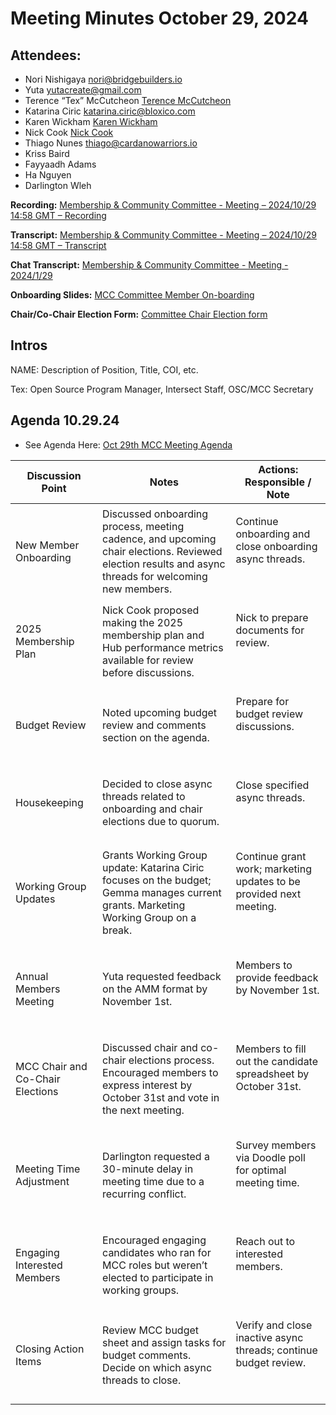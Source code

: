 # Meeting Minutes October 29, 2024

## Attendees:&#x20;

* Nori Nishigaya [nori@bridgebuilders.io](mailto:nori@bridgebuilders.io)
* Yuta [yutacreate@gmail.com](mailto:yutacreate@gmail.com)
* Terence “Tex” McCutcheon [Terence McCutcheon](mailto:terence.mccutcheon@intersectmbo.org)
* Katarina Ciric [katarina.ciric@bloxico.com](mailto:katarina.ciric@bloxico.com)
* Karen Wickham [Karen Wickham](mailto:karen.wickham@intersectmbo.org)
* Nick Cook [Nick Cook](mailto:nick.cook@intersectmbo.org)
* Thiago Nunes [thiago@cardanowarriors.io](mailto:thiago@cardanowarriors.io)
* Kriss Baird
* Fayyaadh Adams
* Ha Nguyen&#x20;
* Darlington Wleh

**Recording:** [Membership & Community Committee - Meeting – 2024/10/29 14:58 GMT – Recording](https://drive.google.com/file/d/1\_lmn2H8IfDAxU6EMQFlgxJag81LdL3Ae/view?usp=sharing)

**Transcript:** [Membership & Community Committee - Meeting – 2024/10/29 14:58 GMT – Transcript](https://docs.google.com/document/d/1sl-clvt9ISYxD7mAcljXJvr50pDiOJioEw\_bjE-xNyI/edit?usp=sharing)

**Chat Transcript:** [Membership & Community Committee - Meeting - 2024/1/29](https://drive.google.com/file/d/1GlMDNRfkf7BfF0R7uVdboedhrdMTOgfb/view?usp=sharing)

**Onboarding Slides:** [MCC Committee Member On-boarding](https://docs.google.com/presentation/d/1U0cE38udA558fdEUCARey3IG11xImaEIr49aaEHAyUo/edit?usp=sharing)

**Chair/Co-Chair Election Form:** [Committee Chair Election form](https://docs.google.com/spreadsheets/d/1\_\_CwyysVv4HWt-DDZabozVQxBPHOUUrMb-jdP7q3Scw/edit?usp=sharing)

## Intros

NAME: Description of Position, Title, COI, etc.

Tex: Open Source Program Manager, Intersect Staff, OSC/MCC Secretary

## Agenda 10.29.24

* See Agenda Here: [Oct 29th MCC Meeting Agenda](https://docs.google.com/document/d/1QS-YCHnO4lUfwF2SY9BuXKzcvo60HcXHRF6Z8e\_EA74/edit?usp=sharing)



| Discussion Point                 | Notes                                                                                                                                               | Actions: Responsible / Note                                                           |
| -------------------------------- | --------------------------------------------------------------------------------------------------------------------------------------------------- | ------------------------------------------------------------------------------------- |
| New Member Onboarding            | Discussed onboarding process, meeting cadence, and upcoming chair elections. Reviewed election results and async threads for welcoming new members. | <p>Continue onboarding and close onboarding async threads.</p><p><br></p>             |
| 2025 Membership Plan             | Nick Cook proposed making the 2025 membership plan and Hub performance metrics available for review before discussions.                             | <p>Nick to prepare documents for review.</p><p><br></p>                               |
| Budget Review                    | Noted upcoming budget review and comments section on the agenda.                                                                                    | <p>Prepare for budget review discussions.</p><p><br></p>                              |
| Housekeeping                     | Decided to close async threads related to onboarding and chair elections due to quorum.                                                             | <p>Close specified async threads.</p><p><br></p>                                      |
| Working Group Updates            | Grants Working Group update: Katarina Ciric focuses on the budget; Gemma manages current grants. Marketing Working Group on a break.                | <p>Continue grant work; marketing updates to be provided next meeting.</p><p><br></p> |
| Annual Members Meeting           | Yuta requested feedback on the AMM format by November 1st.                                                                                          | <p>Members to provide feedback by November 1st.</p><p><br></p>                        |
| MCC Chair and Co-Chair Elections | Discussed chair and co-chair elections process. Encouraged members to express interest by October 31st and vote in the next meeting.                | <p>Members to fill out the candidate spreadsheet by October 31st.</p><p><br></p>      |
| Meeting Time Adjustment          | Darlington requested a 30-minute delay in meeting time due to a recurring conflict.                                                                 | <p>Survey members via Doodle poll for optimal meeting time.</p><p><br></p>            |
| Engaging Interested Members      | Encouraged engaging candidates who ran for MCC roles but weren’t elected to participate in working groups.                                          | <p>Reach out to interested members.</p><p><br></p>                                    |
| Closing Action Items             | Review MCC budget sheet and assign tasks for budget comments. Decide on which async threads to close.                                               | <p>Verify and close inactive async threads; continue budget review.</p><p><br></p>    |
